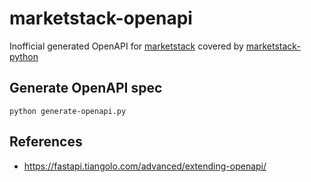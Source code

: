 # marketstack-openapi
Inofficial generated OpenAPI for [marketstack](https://marketstack.com/documentation) covered by [marketstack-python](https://github.com/mreiche/marketstack-python)

## Generate OpenAPI spec
```shell
python generate-openapi.py
```

## References

- https://fastapi.tiangolo.com/advanced/extending-openapi/
